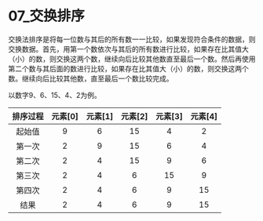 # 07_交换排序

交换法排序是将每一位数与其后的所有数一一比较，如果发现符合条件的数据，则交换数据。首先，用第一个数依次与其后的所有数进行比较，如果存在比其值大（小）的数，则交换这两个数，继续向后比较其他数直至最后一个数。然后再使用第二个数与其后面的数进行比较，如果存在比其值大（小）的数，则交换这两个数。继续向后比较其他数，直至最后一个数比较完成。

以数字9、6、15、4、2为例。

| 排序过程 | 元素[0] | 元素[1] | 元素[2] | 元素[3] | 元素[4] |
| :------: | :-----: | :-----: | :-----: | :-----: | :-----: |
|  起始值  |    9    |    6    |   15    |    4    |    2    |
|  第一次  |    2    |    9    |   15    |    6    |    4    |
|  第二次  |    2    |    4    |   15    |    9    |    6    |
|  第三次  |    2    |    4    |    6    |   15    |    9    |
|  第四次  |    2    |    4    |    6    |    9    |   15    |
|   结果   |    2    |    4    |    6    |    9    |   15    |

